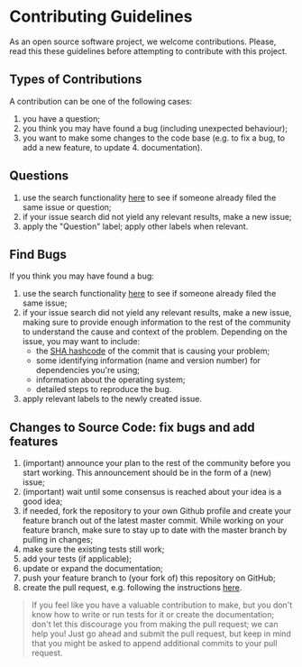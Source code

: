 # Contributing Guidelines

As an open source software project, we welcome contributions. Please, read this these guidelines before attempting to contribute with this project.

## Types of Contributions
A contribution can be one of the following cases:

1. you have a question;
2. you think you may have found a bug (including unexpected behaviour);
3. you want to make some changes to the code base (e.g. to fix a bug, to add a new feature, to update 4. documentation).

## Questions
    
1. use the search functionality [here](https://github.com/ITC-CRIB/fairly/issues) to see if someone already filed the same issue or question;
2. if your issue search did not yield any relevant results, make a new issue;
3. apply the "Question" label; apply other labels when relevant.

## Find Bugs

If you think you may have found a bug:

1. use the search functionality [here](https://github.com/ITC-CRIB/fairly/issues) to see if someone already filed the same issue;
2. if your issue search did not yield any relevant results, make a new issue, making sure to provide enough information to the rest of the community to understand the cause and context of the problem. Depending on the issue, you may want to include:
    - the [SHA hashcode](https://help.github.com/articles/autolinked-references-and-urls/#commit-shas) of the commit that is causing your problem;
    - some identifying information (name and version number) for dependencies you're using;
    - information about the operating system;
    - detailed steps to reproduce the bug.
3. apply relevant labels to the newly created issue.

## Changes to Source Code: fix bugs and add features

1. (important) announce your plan to the rest of the community before you start working. This announcement should be in the form of a (new) issue;
2. (important) wait until some consensus is reached about your idea is a good idea;
3. if needed, fork the repository to your own Github profile and create your feature branch out of the latest master commit. While working on your feature branch, make sure to stay up to date with the master branch by pulling in changes;
4. make sure the existing tests still work;
5. add your tests (if applicable);
6. update or expand the documentation;
7. push your feature branch to (your fork of) this repository on GitHub;
8. create the pull request, e.g. following the instructions [here](https://docs.github.com/en/github/collaborating-with-pull-requests/proposing-changes-to-your-work-with-pull-requests/creating-a-pull-request).

> If you feel like you have a valuable contribution to make, but you don't know how to write or run tests for it or create the documentation; don't let this discourage you from making the pull request; we can help you! Just go ahead and submit the pull request, but keep in mind that you might be asked to append additional commits to your pull request.
